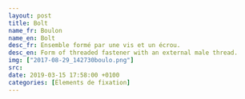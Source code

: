 ```yaml
---
layout: post
title: Bolt
name_fr: Boulon
name_en: Bolt
desc_fr: Ensemble formé par une vis et un écrou. 
desc_en: Form of threaded fastener with an external male thread.
img: ["2017-08-29_142730boulo.png"]
src: 
date: 2019-03-15 17:58:00 +0100
categories: [Élements de fixation]
---
```

